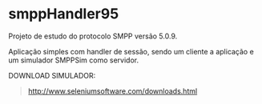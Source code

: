 # smppHandler95

Projeto de estudo do protocolo SMPP versão 5.0.9.

Aplicação simples com handler de sessão, sendo um cliente a aplicação e um simulador SMPPSim como servidor.

DOWNLOAD SIMULADOR:

> http://www.seleniumsoftware.com/downloads.html
